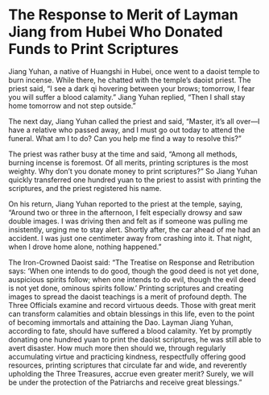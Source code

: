 # The Response to Merit of Layman Jiang from Hubei Who Donated Funds to Print Scriptures

Jiang Yuhan, a native of Huangshi in Hubei, once went to a daoist temple to burn incense. While there, he chatted with the temple’s daoist priest. The priest said, “I see a dark qi hovering between your brows; tomorrow, I fear you will suffer a blood calamity.” Jiang Yuhan replied, “Then I shall stay home tomorrow and not step outside.”

The next day, Jiang Yuhan called the priest and said, “Master, it’s all over—I have a relative who passed away, and I must go out today to attend the funeral. What am I to do? Can you help me find a way to resolve this?”

The priest was rather busy at the time and said, “Among all methods, burning incense is foremost. Of all merits, printing scriptures is the most weighty. Why don’t you donate money to print scriptures?” So Jiang Yuhan quickly transferred one hundred yuan to the priest to assist with printing the scriptures, and the priest registered his name.

On his return, Jiang Yuhan reported to the priest at the temple, saying, “Around two or three in the afternoon, I felt especially drowsy and saw double images. I was driving then and felt as if someone was pulling me insistently, urging me to stay alert. Shortly after, the car ahead of me had an accident. I was just one centimeter away from crashing into it. That night, when I drove home alone, nothing happened.”

The Iron-Crowned Daoist said: “The Treatise on Response and Retribution says: ‘When one intends to do good, though the good deed is not yet done, auspicious spirits follow; when one intends to do evil, though the evil deed is not yet done, ominous spirits follow.’ Printing scriptures and creating images to spread the daoist teachings is a merit of profound depth. The Three Officials examine and record virtuous deeds. Those with great merit can transform calamities and obtain blessings in this life, even to the point of becoming immortals and attaining the Dao. Layman Jiang Yuhan, according to fate, should have suffered a blood calamity. Yet by promptly donating one hundred yuan to print the daoist scriptures, he was still able to avert disaster. How much more then should we, through regularly accumulating virtue and practicing kindness, respectfully offering good resources, printing scriptures that circulate far and wide, and reverently upholding the Three Treasures, accrue even greater merit? Surely, we will be under the protection of the Patriarchs and receive great blessings.”